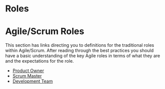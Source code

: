 # **Roles**

# Agile/Scrum Roles
This section has links directing you to definitions for the traditional roles within Agile/Scrum. After reading through the best practices you should have a basic understanding of the key Agile roles in terms of what they are and the expectations for the role.

- [Product Owner](https://scrumguides.org/scrum-guide.html#product-owner)
- [Scrum Master](https://scrumguides.org/scrum-guide.html#scrum-master)
- [Development Team](https://scrumguides.org/scrum-guide.html#developers)